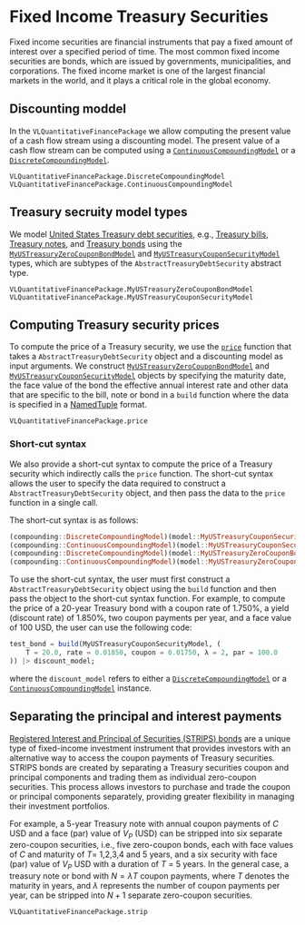 # Fixed Income Treasury Securities
Fixed income securities are financial instruments that pay a fixed amount of interest over a specified period of time. The most common fixed income securities are bonds, which are issued by governments, municipalities, and corporations. The fixed income market is one of the largest financial markets in the world, and it plays a critical role in the global economy.

## Discounting moddel
In the `VLQuantitativeFinancePackage` we allow computing the present value of a cash flow stream using a discounting model. The present value of a cash flow stream can be computed using a [`ContinuousCompoundingModel`](@ref) or a [`DiscreteCompoundingModel`](@ref).

```@docs
VLQuantitativeFinancePackage.DiscreteCompoundingModel
VLQuantitativeFinancePackage.ContinuousCompoundingModel
```

## Treasury secruity model types
We model [United States Treasury debt securities](https://www.treasurydirect.gov), e.g., [Treasury bills](https://www.treasurydirect.gov/marketable-securities/treasury-bills/), [Treasury notes](https://www.treasurydirect.gov/marketable-securities/treasury-notes/), and [Treasury bonds](https://www.treasurydirect.gov/marketable-securities/treasury-bonds/) using 
the [`MyUSTreasuryZeroCouponBondModel`](@ref) and [`MyUSTreasuryCouponSecurityModel`](@ref) types, which are subtypes of the `AbstractTreasuryDebtSecurity` abstract type.  

```@docs
VLQuantitativeFinancePackage.MyUSTreasuryZeroCouponBondModel
VLQuantitativeFinancePackage.MyUSTreasuryCouponSecurityModel
```

## Computing Treasury security prices
To compute the price of a Treasury security, we use the [`price`](@ref) function that takes a `AbstractTreasuryDebtSecurity` object and a discounting model as input arguments. We construct [`MyUSTreasuryZeroCouponBondModel`](@ref) and [`MyUSTreasuryCouponSecurityModel`](@ref) objects by specifying the maturity date, the face value of the bond the effective annual interest rate and other data that are specific to the bill, note or bond in a `build` function where the data is specified in a [NamedTuple](https://docs.julialang.org/en/v1/base/base/#Core.NamedTuple) format. 


```@docs
VLQuantitativeFinancePackage.price
```

### Short-cut syntax
We also provide a short-cut syntax to compute the price of a Treasury security which indirectly calls the `price` function. The short-cut syntax allows the user to specify the data required to construct a `AbstractTreasuryDebtSecurity` object, and then pass the data to the `price` function in a single call. 

The short-cut syntax is as follows:
```julia
(compounding::DiscreteCompoundingModel)(model::MyUSTreasuryCouponSecurityModel) = _price_discrete_compounding(model::MyUSTreasuryCouponSecurityModel)
(compounding::ContinuousCompoundingModel)(model::MyUSTreasuryCouponSecurityModel) = _price_continuous_compounding(model::MyUSTreasuryCouponSecurityModel)
(compounding::DiscreteCompoundingModel)(model::MyUSTreasuryZeroCouponBondModel) = _price_discrete_compounding(model::MyUSTreasuryZeroCouponBondModel)
(compounding::ContinuousCompoundingModel)(model::MyUSTreasuryZeroCouponBondModel) = _price_continuous_compounding(model::MyUSTreasuryZeroCouponBondModel)
```

To use the short-cut syntax, the user must first construct a `AbstractTreasuryDebtSecurity` object using the `build` function and then pass the object to the short-cut syntax function. For example, to compute the price of a 20-year Treasury bond with a coupon rate of 1.750%, a yield (discount rate) of 1.850%, two coupon payments per year, and a face value of 100 USD, the user can use the following code:

```julia
test_bond = build(MyUSTreasuryCouponSecurityModel, (
    T = 20.0, rate = 0.01850, coupon = 0.01750, λ = 2, par = 100.0
)) |> discount_model;
```

where the `discount_model` refers to either a [`DiscreteCompoundingModel`](@ref) or a [`ContinuousCompoundingModel`](@ref) instance.


## Separating the principal and interest payments
[Registered Interest and Principal of Securities (STRIPS) bonds](https://en.wikipedia.org/wiki/United_States_Treasury_security#STRIPS) are a unique type of fixed-income investment instrument that provides investors with an alternative way to access the coupon payments of Treasury securities. STRIPS bonds are created by separating a Treasury securities coupon and principal components and trading them as individual  zero-coupon securities. This process allows investors to purchase and trade the coupon or principal components separately, providing greater flexibility in managing their investment portfolios.

For example, a 5-year Treasury note with annual coupon payments of $C$ USD and a face (par) value of $V_{P}$ (USD)
can be stripped into six separate zero-coupon securities, i.e., five zero-coupon bonds, each with face values of $C$ 
and maturity of $T$= 1,2,3,4 and 5 years, and a six security with face  (par) value of $V_{P}$ USD with a duration of $T$ = 5 years. In the general case, a treasury note or bond with $N=\lambda{T}$ coupon payments, where $T$ denotes the maturity in years, and $\lambda$ represents the number of coupon payments per year, can be stripped into $N+1$ separate zero-coupon securities.

```@docs
VLQuantitativeFinancePackage.strip
```